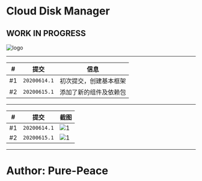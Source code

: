 # Cloud Disk Manager

## WORK IN PROGRESS

![logo](http://otsu.fun/demos4/logo.png)


---


| # | 提交 | 信息  |
| ---- | ----  | ----  |
| #1 | `20200614.1` | 初次提交，创建基本框架 |
| #2 | `20200615.1` | 添加了新的组件及依赖包 |

---

| # | 提交 | 截图  |
| ---- | ----  | ----  |
| #1 | `20200614.1` | ![1](http://otsu.fun/demos4/20200614.1.png) |
| #2 | `20200615.1` | ![1](http://otsu.fun/demos4/20200615.1.png) |


---

# Author: Pure-Peace

